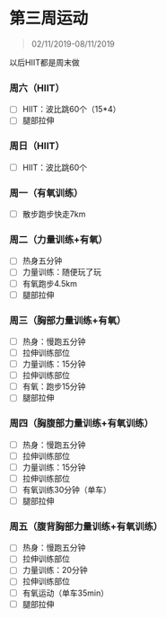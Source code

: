 # 第三周运动

>02/11/2019-08/11/2019

以后HIIT都是周末做

### 周六（HIIT）

- [ ] HIIT：波比跳60个（15*4）
- [ ] 腿部拉伸

### 周日（HIIT）

- [ ] HIIT：波比跳60个

### 周一（有氧训练）

- [ ] 散步跑步快走7km

### 周二（力量训练+有氧）

- [ ] 热身五分钟
- [ ] 力量训练：随便玩了玩
- [ ] 有氧跑步4.5km
- [ ] 腿部拉伸

### 周三（胸部力量训练+有氧）

- [ ] 热身：慢跑五分钟
- [ ] 拉伸训练部位
- [ ] 力量训练：15分钟
- [ ] 拉伸训练部位
- [ ] 有氧：跑步15分钟
- [ ] 腿部拉伸

### 周四（胸腹部力量训练+有氧训练）

- [ ] 热身：慢跑五分钟
- [ ] 拉伸训练部位
- [ ] 力量训练：15分钟
- [ ] 拉伸训练部位
- [ ] 有氧训练30分钟（单车）
- [ ] 腿部拉伸

### 周五（腹背胸部力量训练+有氧训练）

- [ ] 热身：慢跑五分钟
- [ ] 拉伸训练部位
- [ ] 力量训练：20分钟
- [ ] 拉伸训练部位
- [ ] 有氧运动（单车35min）
- [ ] 腿部拉伸